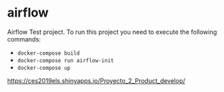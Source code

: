 # airflow
Airflow Test project. To run this project you need to execute the following commands:

- `docker-compose build`
- `docker-compose run airflow-init`
- `docker-compose up`


https://ces2019els.shinyapps.io/Proyecto_2_Product_develop/
